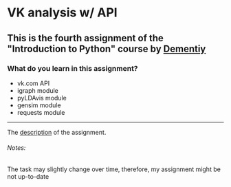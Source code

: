 # VK analysis w/ API
## This is the fourth assignment of the "Introduction to Python" course by [Dementiy](https://github.com/Dementiy)
### What do you learn in this assignment?
* vk.com API
* igraph module
* pyLDAvis module
* gensim module
* requests module
---
The [description](https://dementiy.github.io/assignments/vk_api/) of the assignment.

###### Notes:
The task may slightly change over time, therefore, my assignment might be not up-to-date
